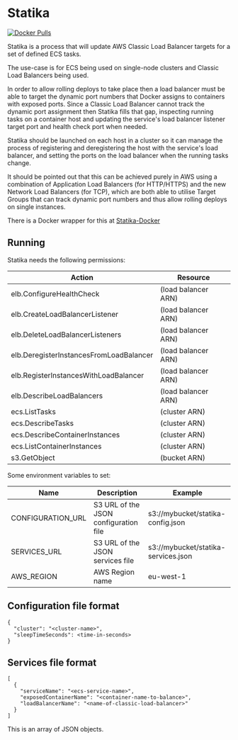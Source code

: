 # Statika

[![Docker Pulls](https://img.shields.io/docker/pulls/fractos/statika.svg?style=for-the-badge)](https://hub.docker.com/r/fractos/statika/)

Statika is a process that will update AWS Classic Load Balancer targets for a set of defined ECS tasks.

The use-case is for ECS being used on single-node clusters and Classic Load Balancers being used.

In order to allow rolling deploys to take place then a load balancer must be able to target the dynamic port numbers
that Docker assigns to containers with exposed ports. Since a Classic Load Balancer cannot track the dynamic port
assignment then Statika fills that gap, inspecting running tasks on a container host and updating the service's
load balancer listener target port and health check port when needed.

Statika should be launched on each host in a cluster so it can manage the process of registering and deregistering the
host with the service's load balancer, and setting the ports on the load balancer when the running tasks change.

It should be pointed out that this can be achieved purely in AWS using a combination of Application Load Balancers (for
HTTP/HTTPS) and the new Network Load Balancers (for TCP), which are both able to utilise Target Groups that can track
dynamic port numbers and thus allow rolling deploys on single instances.

There is a Docker wrapper for this at [Statika-Docker](https://github.com/fractos/statika-docker)

## Running

Statika needs the following permissions:

| Action | Resource |
| - | - |
| elb.ConfigureHealthCheck | (load balancer ARN) |
| elb.CreateLoadBalancerListener | (load balancer ARN) |
| elb.DeleteLoadBalancerListeners | (load balancer ARN) |
| elb.DeregisterInstancesFromLoadBalancer | (load balancer ARN) |
| elb.RegisterInstancesWithLoadBalancer | (load balancer ARN) |
| elb.DescribeLoadBalancers | (load balancer ARN) |
| ecs.ListTasks | (cluster ARN) |
| ecs.DescribeTasks | (cluster ARN) |
| ecs.DescribeContainerInstances | (cluster ARN) |
| ecs.ListContainerInstances | (cluster ARN) |
| s3.GetObject | (bucket ARN) |

Some environment variables to set:

| Name | Description | Example |
| - | - | - |
| CONFIGURATION_URL | S3 URL of the JSON configuration file | s3://mybucket/statika-config.json |
| SERVICES_URL | S3 URL of the JSON services file | s3://mybucket/statika-services.json |
| AWS_REGION | AWS Region name | eu-west-1 |


## Configuration file format

```
{
  "cluster": "<cluster-name>",
  "sleepTimeSeconds": <time-in-seconds>
}
```

## Services file format

```
[
  {
    "serviceName": "<ecs-service-name>",
    "exposedContainerName": "<container-name-to-balance>",
    "loadBalancerName": "<name-of-classic-load-balancer>"
  }
]
```

This is an array of JSON objects.

